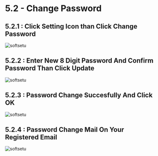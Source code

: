 # 5.2 - Change Password

## 5.2.1 : Click Setting Icon than Click Change Password

<img :src="$withBase('/images/PDF IMAGES/PASSWORD/CHANGE PASSWORD/SETTINGS.png')" alt="softsetu" class="image-style" />

## 5.2.2 : Enter New 8 Digit Password And Confirm Password Than Click Update

<img :src="$withBase('/images/PDF IMAGES/PASSWORD/CHANGE PASSWORD/CHANGE PASSWORD.png')" alt="softsetu" class="image-style" />

## 5.2.3 : Password Change Succesfully And Click OK

<img :src="$withBase('/images/PDF IMAGES/PASSWORD/CHANGE PASSWORD/PASSWORD CHANGE SUCCESSFULLY.png')" alt="softsetu" class="image-style" />

## 5.2.4 : Password Change Mail On Your Registered Email

<img :src="$withBase('/images/PDF IMAGES/PASSWORD/CHANGE PASSWORD/8 - PasswordChangeMail.png')" alt="softsetu" class="image-style" />
